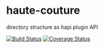 # haute-couture

directory structure as hapi plugin API

[![Build Status](https://travis-ci.org/devinivy/haute-couture.svg?branch=master)](https://travis-ci.org/devinivy/haute-couture) [![Coverage Status](https://coveralls.io/repos/devinivy/haute-couture/badge.svg?branch=master&service=github)](https://coveralls.io/github/devinivy/haute-couture?branch=master)
